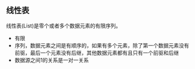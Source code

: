 
## 线性表
线性表(List)是零个或者多个数据元素的有限序列。
  * 有限
  * 序列，数据元素之间是有顺序的，如果有多个元素，除了第一个数据元素没有前驱，最后一个元素没有后继，其他数据元素都有且只有一个前驱和后继
  * 数据源之间1的关系是一对一关系
